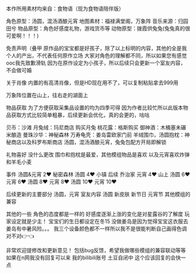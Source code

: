 本作所用素材均来自：食物语（现为食物语陪伴版）

角色原型：汤圆，混汤酒酿元宵
地图素材：福禄满堂阁，万象阵
音乐来源：归园田兮
物品原型：角色好感度礼物，游戏货币等
动物原型：拨霞供兔兔(兔兔真的很可爱啊！！！)

免责声明（叠甲
原作品的宝宝都是好孩子，除了以上标明的内容，其他的全是我个人的产出，不代表任何原作立场
大家对角色的理解都不同，所以如果您有感觉ooc我先致歉滑轨
因为在原作设定为小孩子，所以后续只会更新一个室友内容，不会做可婚

关于肖像
内置的有高清肖像，但是HD现在用不了，可以复制粘贴拿去999用

万象阵位置在山上，往右走的湖面上

物品获取 
为了方便获取采集品设置的均为四季可得
因为作者比较忙所以此版本物品获取方式比较简单粗暴，后续更新会优化，真的会更的，咕咕

贝币：沙滩
月兔绒：玛尼商店 购买月兔
桃花露：格斯购买
御神酒：木桶塞未碾米酿造
曼珠沙华：神秘森林
万寿龟壳：姜岛雷欧家门前
羊绒围巾，汤圆抱枕：神秘商店以及科罗布斯商店
汤圆，混汤酒酿元宵，兔兔包配方开局即解锁

礼物喜好 没什么更改 
围巾和抱枕是最爱，其他模组物品是喜欢
以及元宵喜欢炸弹和羊毛小麦

事件
汤圆&元宵 2♥ 秘密森林
汤圆 4♥ 小镇  后续 乔治家
元宵 4♥ 山上
汤圆 6♥
元宵 6♥
汤圆 8♥
元宵 8♥
汤圆 10♥
元宵 10♥

后续更新的主要部分
汤圆，元宵 室友内容
汤圆 新皮肤
新节日 元宵节
其他模组的兼容

其他的一些
角色的态度都是一样的 好感度逐渐上涨的变化是对星露谷的了解度
玩家设定就是少主！
宝宝们的生日都设定在冬15
没做姜岛是因为觉得宝宝这衣服去姜岛有中暑风险。。。
我三个设备颜色都不一样所以我不是很能判断自己画得色调对不对👉👈

非常欢迎提修改和更新意见！
包括bug反馈，希望我做哪些模组的兼容联动等等
如果在n网我没有回复可以来 
我的bilibili账号 土豆自闭中
这个应该回复的会快一点
